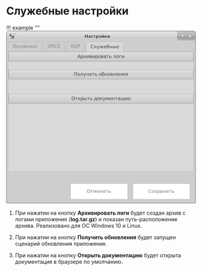 # Служебные настройки

!!! example ""
    ![image](../../_assets/vdi/thin_client/service_settings.png)
    
1. При нажатии на кнопку **Архивировать логи** будет создан архив с логами приложения (**log.tar.gz**) и показан 
путь-расположение архива. Реализовано для ОС Windows 10 и Linux.

1. При нажатии на кнопку **Получить обновления** будет запущен сценарий обновления приложения.

1. При нажатии на кнопку **Открыть документацию** будет открыта документация в браузере по умолчанию.